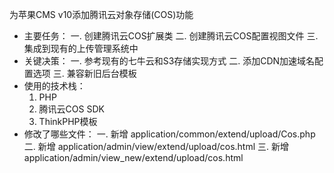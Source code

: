 为苹果CMS v10添加腾讯云对象存储(COS)功能
- 主要任务：
  一. 创建腾讯云COS扩展类
  二. 创建腾讯云COS配置视图文件
  三. 集成到现有的上传管理系统中
- 关键决策：
  一. 参考现有的七牛云和S3存储实现方式
  二. 添加CDN加速域名配置选项
  三. 兼容新旧后台模板
- 使用的技术栈：
  1. PHP
  2. 腾讯云COS SDK
  3. ThinkPHP模板
- 修改了哪些文件：
  一. 新增 application/common/extend/upload/Cos.php
  二. 新增 application/admin/view/extend/upload/cos.html
  三. 新增 application/admin/view_new/extend/upload/cos.html
